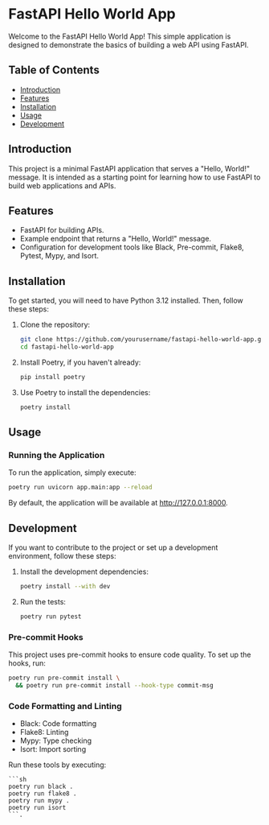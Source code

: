 # FastAPI Hello World App

Welcome to the FastAPI Hello World App! This simple application is designed to demonstrate the basics of building a web API using FastAPI.

## Table of Contents

- [Introduction](#introduction)
- [Features](#features)
- [Installation](#installation)
- [Usage](#usage)
- [Development](#development)

## Introduction

This project is a minimal FastAPI application that serves a "Hello, World!" message. It is intended as a starting point for learning how to use FastAPI to build web applications and APIs.

## Features

- FastAPI for building APIs.
- Example endpoint that returns a "Hello, World!" message.
- Configuration for development tools like Black, Pre-commit, Flake8, Pytest, Mypy, and Isort.

## Installation

To get started, you will need to have Python 3.12 installed. Then, follow these steps:

1. Clone the repository:
   ```sh
   git clone https://github.com/yourusername/fastapi-hello-world-app.git
   cd fastapi-hello-world-app

2. Install Poetry, if you haven't already:
    ```sh
    pip install poetry
    ```

3. Use Poetry to install the dependencies:
    ```sh
   poetry install
   ```

## Usage

### Running the Application
To run the application, simply execute:

```sh
poetry run uvicorn app.main:app --reload
```
By default, the application will be available at http://127.0.0.1:8000.


## Development
If you want to contribute to the project or set up a development environment, follow these steps:

1. Install the development dependencies:
    ```sh
    poetry install --with dev
    ```

2. Run the tests:
    ```sh
    poetry run pytest
    ```

### Pre-commit Hooks
This project uses pre-commit hooks to ensure code quality. To set up the hooks, run:

```sh
poetry run pre-commit install \
  && poetry run pre-commit install --hook-type commit-msg
```

### Code Formatting and Linting
- Black: Code formatting
- Flake8: Linting
- Mypy: Type checking
- Isort: Import sorting

Run these tools by executing:

    ```sh
    poetry run black .
    poetry run flake8 .
    poetry run mypy .
    poetry run isort
    ```.

